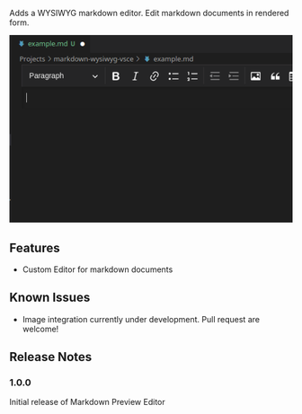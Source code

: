 Adds a WYSIWYG markdown editor. Edit markdown documents in rendered form. 

![](https://github.com/perlick/markdown-preview-editor/raw/master/example.gif)

## Features

- Custom Editor for markdown documents

## Known Issues

- Image integration currently under development. Pull request are welcome!

## Release Notes

### 1.0.0

Initial release of Markdown Preview Editor
